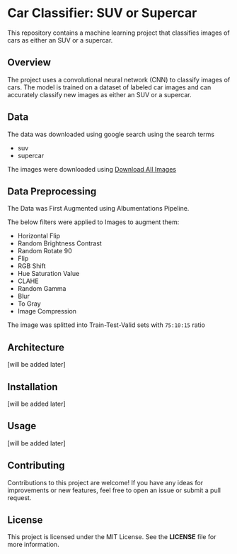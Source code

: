 # Car Classifier: SUV or Supercar

This repository contains a machine learning project that classifies images of cars as either an SUV or a supercar.

## Overview

The project uses a convolutional neural network (CNN) to classify images of cars. The model is trained on a dataset of labeled car images and can accurately classify new images as either an SUV or a supercar.

## Data

The data was downloaded using google search using the search terms

- suv
- supercar

The images were downloaded using [Download All Images](https://chrome.google.com/webstore/detail/download-all-images/ifipmflagepipjokmbdecpmjbibjnakm)

## Data Preprocessing

The Data was First Augmented using Albumentations Pipeline.

The below filters were applied to Images to augment them:
- Horizontal Flip
- Random Brightness Contrast
- Random Rotate 90
- Flip
- RGB Shift
- Hue Saturation Value
- CLAHE
- Random Gamma
- Blur
- To Gray
- Image Compression

The image was splitted into Train-Test-Valid sets with `75:10:15` ratio

## Architecture

[will be added later]

## Installation

[will be added later]

## Usage

[will be added later]

## Contributing

Contributions to this project are welcome! If you have any ideas for improvements or new features, feel free to open an issue or submit a pull request.

## License

This project is licensed under the MIT License. See the **LICENSE** file for more information.

